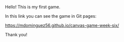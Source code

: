 Hello! This is my first game.

 In this link you can see the game in Git pages:

https://mdominguez56.github.io/canvas-game-week-six/

 Thank you!